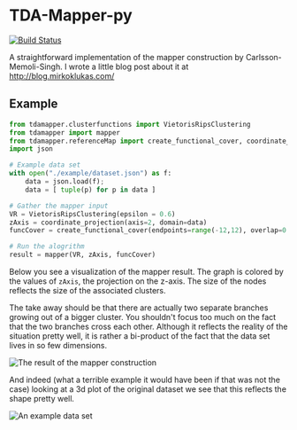# TDA-Mapper-py

[![Build Status](https://travis-ci.org/mirkoklukas/tda-mapper-py.svg?branch=master)](https://travis-ci.org/mirkoklukas/tda-mapper-py)

A straightforward implementation of the mapper construction by Carlsson-Memoli-Singh. I wrote a little blog post about it at http://blog.mirkoklukas.com/

## Example


``` python
from tdamapper.clusterfunctions import VietorisRipsClustering
from tdamapper import mapper
from tdamapper.referenceMap import create_functional_cover, coordinate_projection
import json

# Example data set
with open("./example/dataset.json") as f:
	data = json.load(f);
	data = [ tuple(p) for p in data ]

# Gather the mapper input
VR = VietorisRipsClustering(epsilon = 0.6) 
zAxis = coordinate_projection(axis=2, domain=data)
funcCover = create_functional_cover(endpoints=range(-12,12), overlap=0.5)

# Run the alogrithm
result = mapper(VR, zAxis, funcCover)

```

Below you see a visualization of the mapper result. The graph is colored by the values of ```zAxis```, the projection on the z-axis. The size of the nodes
reflects the size of the associated clusters.

The take away should be that there are actually two separate branches growing out of a bigger cluster.
You shouldn't focus too much on the fact that the two branches cross each other. Although it reflects the reality of the situation pretty well, it is rather a bi-product of the fact that the data set lives in so few dimensions.  

![The result of the mapper construction](https://github.com/mirkoklukas/tda-mapper-py/blob/master/example/result.png "The result of the mapper construction")

And indeed (what a terrible example it would have been if that was not the case) looking at a 3d plot of the original dataset we see that this reflects the shape pretty well. 

![An example data set](https://github.com/mirkoklukas/tda-mapper-py/blob/master/example/dataset.png "An example data set")